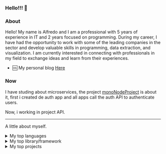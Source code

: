 ### Hello!!! 👋

### About

Hello! My name is Alfredo and I am a professional with 5 years of experience in IT and 2 years focused on programming. During my career, I have had the opportunity to work with some of the leading companies in the sector and develop valuable skills in programming, data extraction, and visualization. I am currently interested in connecting with professionals in my field to exchange ideas and learn from their experiences.

* :cool: My personal blog <a href="https://www.alfredohjr.com.br" target="_blank">Here</a>

### Now

I have studing about microservices, the project <a href="https://github.com/alfredohjr/monoNodeProject">monoNodeProject</a> is about it, first i created de auth app and all apps call the auth API to authenticate users.

Now, i working in project API.

---

A little about myself.

<details>
  <summary>My top languages</summary>

| Rank | Language      |
|-----:|---------------|
|     1|         Python|
|     2|            SQL|
|     3|     JavaScript|

</details>

<details>
  <summary>My top library/framework</summary>

| Rank | Language      |
|-----:|---------------|
|     1|         Pandas|
|     2|          React|
|     3|         NextJs|
|     4|         Django|

</details>

<details>
  <summary>My top projects</summary>

| Rank | Name            | Language           | Description                                                       |
|-----:|-----------------|--------------------|-------------------------------------------------------------------|
|     1| djangotheforcebe| Python/Django      | The small project with a shop aplication backend                  |
|     2|      mySandBoxV5| Python/Django      | Main functions write in python, send email, format excel and more |
|     3|  nextmyportfolio| JavaScript/Nextjs  | My portfolio, all in NextJs                                       |
|     4|       mytodolist| Flutter            | Study about flutter                                               |
|     5|      ReadBovespa| Python             | The small script to read data from bovespa                        |

</details>
